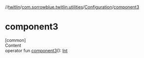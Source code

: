 //[twitlin](../../index.md)/[com.sorrowblue.twitlin.utilities](../index.md)/[Configuration](index.md)/[component3](component3.md)



# component3  
[common]  
Content  
operator fun [component3](component3.md)(): [Int](https://kotlinlang.org/api/latest/jvm/stdlib/kotlin/-int/index.html)  



